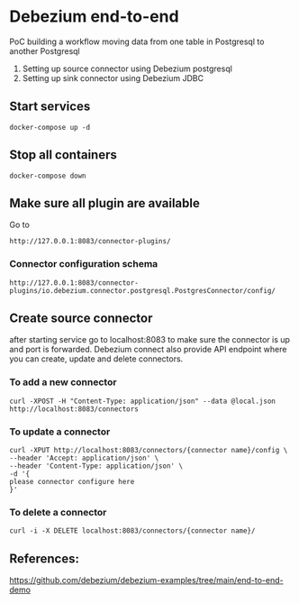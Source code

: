 # Debezium end-to-end
PoC building a workflow moving data from one table in Postgresql to another Postgresql

1. Setting up source connector using Debezium postgresql
2. Setting up sink connector using Debezium JDBC

## Start services
```commandline
docker-compose up -d
```

## Stop all containers
```commandline
docker-compose down
```

## Make sure all plugin are available 
Go to
```shell
http://127.0.0.1:8083/connector-plugins/
```
### Connector configuration schema
```shell
http://127.0.0.1:8083/connector-plugins/io.debezium.connector.postgresql.PostgresConnector/config/
```
## Create source connector
after starting service 
go to localhost:8083 to make sure the connector is up and port is forwarded.
Debezium connect also provide API endpoint where you can create, update and delete connectors.

### To add a new connector
```commandline
curl -XPOST -H "Content-Type: application/json" --data @local.json http://localhost:8083/connectors
```

### To update a connector
```commandline
curl -XPUT http://localhost:8083/connectors/{connector name}/config \
--header 'Accept: application/json' \
--header 'Content-Type: application/json' \
-d '{
please connector configure here
}'
```

### To delete a connector 
```commandline
curl -i -X DELETE localhost:8083/connectors/{connector name}/
```

## References:
https://github.com/debezium/debezium-examples/tree/main/end-to-end-demo